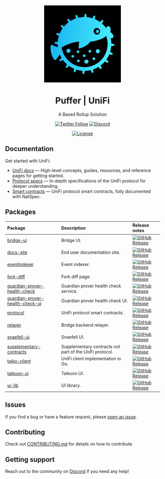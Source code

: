 <p align="center">
  <img src="./.github/unifi_logo_blue.png" width="250" alt="Logo for Puffer" />
</p>

<h1 align="center">
  Puffer | UniFi
</h1>

<p align="center">
  A Based Rollup Solution
</p>

<div align="center">

[![Twitter Follow](https://img.shields.io/twitter/follow/puffer_unifi?style=social)](https://twitter.com/puffer_unifi)
[![Discord](https://img.shields.io/discord/984015101017346058?color=%235865F2&label=Discord&logo=discord&logoColor=%23fff)](https://discord.gg/pufferfi)

[![License](https://img.shields.io/github/license/pufferfinance/unifi-mono)](https://github.com/pufferfinance/unifi-mono/blob/unifi/LICENSE.md)

</div>

## Documentation

Get started with UniFi:

- [UniFi docs](https://docs.puffer.fi/unifi-based-rollup/) — High-level concepts, guides, resources, and reference pages for getting started.
- [Protocol specs](./packages/protocol/docs/README.md) — In-depth specifications of the UniFi protocol for deeper understanding.
- [Smart contracts](./packages/protocol/contracts/) — UniFi protocol smart contracts, fully documented with NatSpec.

## Packages

[//]: # (> [!TIP])
[//]: # (> Make sure your node is using the latest version tags for unifi-client and unifi-geth.&#41;)

| Package                                                                       | Description                                             | Release notes                                                                                                                                                                                                                                |
|:------------------------------------------------------------------------------|:--------------------------------------------------------|:---------------------------------------------------------------------------------------------------------------------------------------------------------------------------------------------------------------------------------------------|
| [bridge-ui](./packages/bridge-ui)                                             | Bridge UI.                                              | [![GitHub Release](https://img.shields.io/github/v/release/taikoxyz/taiko-mono?filter=bridge-ui*&label=)](https://github.com/pufferfinance/unifi-mono/blob/main/packages/bridge-ui/CHANGELOG.md)                                             |
| [docs-site](./packages/docs-site)                                             | End user documentation site.                            | [![GitHub Release](https://img.shields.io/github/v/release/taikoxyz/taiko-mono?filter=docs-site*&label=)](https://github.com/pufferfinance/unifi-mono/blob/main/packages/docs-site/CHANGELOG.md)                                             |
| [eventindexer](./packages/eventindexer)                                       | Event indexer.                                          | [![GitHub Release](https://img.shields.io/github/v/release/taikoxyz/taiko-mono?filter=eventindexer*&label=)](https://github.com/pufferfinance/unifi-mono/blob/main/packages/eventindexer/CHANGELOG.md)                                       |
| [fork-diff](./packages/fork-diff)                                             | Fork diff page.                                         | [![GitHub Release](https://img.shields.io/github/v/release/taikoxyz/taiko-mono?filter=fork-diff*&label=)](https://github.com/pufferfinance/unifi-mono/blob/main/packages/fork-diff/CHANGELOG.md)                                             |
| [guardian-prover-health-check](./packages/guardian-prover-health-check)       | Guardian prover health check service.                   | [![GitHub Release](https://img.shields.io/github/v/release/taikoxyz/taiko-mono?filter=guardian-prover-health-check*&label=)](https://github.com/pufferfinance/unifi-mono/blob/main/packages/guardian-prover-health-check/CHANGELOG.md)       |
| [guardian-prover-health-check-ui](./packages/guardian-prover-health-check-ui) | Guardian prover health check UI.                        | [![GitHub Release](https://img.shields.io/github/v/release/taikoxyz/taiko-mono?filter=guardian-prover-health-check-ui*&label=)](https://github.com/pufferfinance/unifi-mono/blob/main/packages/guardian-prover-health-check-ui/CHANGELOG.md) |
| [protocol](./packages/protocol)                                               | UniFi protocol smart contracts.                         | [![GitHub Release](https://img.shields.io/github/v/release/taikoxyz/taiko-mono?filter=protocol*&label=)](https://github.com/pufferfinance/unifi-mono/blob/main/packages/protocol/CHANGELOG.md)                                               |
| [relayer](./packages/relayer)                                                 | Bridge backend relayer.                                 | [![GitHub Release](https://img.shields.io/github/v/release/taikoxyz/taiko-mono?filter=relayer*&label=)](https://github.com/pufferfinance/unifi-mono/blob/main/packages/relayer/CHANGELOG.md)                                                 |
| [snaefell-ui](./packages/snaefell-ui)                                         | Snaefell UI.                                            | [![GitHub Release](https://img.shields.io/github/v/release/taikoxyz/taiko-mono?filter=snaefell-ui*&label=)](https://github.com/pufferfinance/unifi-mono/blob/main/packages/snaefell-ui/CHANGELOG.md)                                         |
| [supplementary-contracts](./packages/supplementary-contracts)                 | Supplementary contracts not part of the UniFi protocol. | [![GitHub Release](https://img.shields.io/github/v/release/taikoxyz/taiko-mono?filter=supplementary-contracts*&label=)](https://github.com/pufferfinance/unifi-mono/blob/main/packages/supplementary-contracts/CHANGELOG.md)                 |
| [taiko-client](./packages/taiko-client)                                       | UniFi client implementation in Go.                      | [![GitHub Release](https://img.shields.io/github/v/release/taikoxyz/taiko-mono?filter=taiko-client*&label=)](https://github.com/pufferfinance/unifi-mono/blob/main/packages/taiko-client/CHANGELOG.md)                                       |
| [taikoon-ui](./packages/taikoon-ui)                                           | Taikoon UI.                                             | [![GitHub Release](https://img.shields.io/github/v/release/taikoxyz/taiko-mono?filter=taikoon-ui*&label=)](https://github.com/pufferfinance/unifi-mono/blob/main/packages/taikoon-ui/CHANGELOG.md)                                           |
| [ui-lib](./packages/ui-lib)                                                   | UI library.                                             | [![GitHub Release](https://img.shields.io/github/v/release/taikoxyz/taiko-mono?filter=ui-lib*&label=)](https://github.com/pufferfinance/unifi-mono/blob/main/packages/ui-lib/CHANGELOG.md)                                                   |

## Issues

If you find a bug or have a feature request, please [open an issue](https://github.com/pufferfinance/unifi-mono/issues/new/choose).

## Contributing

Check out [CONTRIBUTING.md](./CONTRIBUTING.md) for details on how to contribute.

## Getting support

Reach out to the community on [Discord](https://discord.gg/pufferfi) if you need any help!
